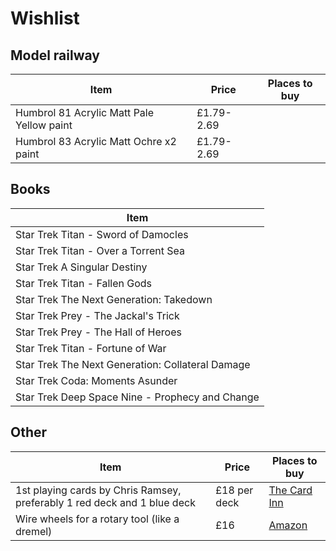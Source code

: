 # Wishlist
## Model railway
| Item | Price | Places to buy |
| --- | --- | --- |
| Humbrol 81 Acrylic Matt Pale Yellow paint | £1.79-2.69 | []() |
| Humbrol 83 Acrylic Matt Ochre x2 paint | £1.79-2.69 | []() |

## Books
| Item |
| --- |
| Star Trek Titan - Sword of Damocles |
| Star Trek Titan - Over a Torrent Sea |
| Star Trek A Singular Destiny |
| Star Trek Titan - Fallen Gods |
| Star Trek The Next Generation: Takedown |
| Star Trek Prey - The Jackal's Trick |
| Star Trek Prey - The Hall of Heroes |
| Star Trek Titan - Fortune of War |
| Star Trek The Next Generation: Collateral Damage |
| Star Trek Coda: Moments Asunder |
| Star Trek Deep Space Nine - Prophecy and Change |

## Other
| Item | Price | Places to buy |
| --- | --- | --- |
| 1st playing cards by Chris Ramsey, preferably 1 red deck and 1 blue deck | £18 per deck | [The Card Inn](https://thecardinn.co.uk/collections/chris-ramsay/products/1st-playing-cards-x-bicycle-chris-ramsay) |
| Wire wheels for a rotary tool (like a dremel) | £16 | [Amazon](https://www.amazon.co.uk/Stainless-Cleaning-Corrosion-Polishing-Compatible/dp/B094VPS3KQ) |
